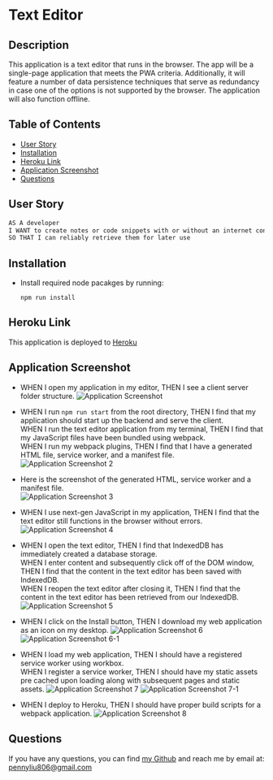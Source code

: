 # Text Editor

## Description
This application is a text editor that runs in the browser. The app will be a single-page application that meets the PWA criteria. Additionally, it will feature a number of data persistence techniques that serve as redundancy in case one of the options is not supported by the browser. The application will also function offline.

## Table of Contents
  * [User Story](#user-story)
  * [Installation](#installation)
  * [Heroku Link](#heroku-link)
  * [Application Screenshot](#application-screenshot)
  * [Questions](#questions)  

## User Story
```md
AS A developer
I WANT to create notes or code snippets with or without an internet connection
SO THAT I can reliably retrieve them for later use
```

## Installation
- Install required node pacakges by running:
    ```
    npm run install
    ```

## Heroku Link
This application is deployed to [Heroku](https://a-good-text-editor.herokuapp.com/)

## Application Screenshot
- WHEN I open my application in my editor, THEN I see a client server folder structure.
![Application Screenshot](asset/images/picture1.png)

- WHEN I run `npm run start` from the root directory, THEN I find that my application should start up the backend and serve the client. </br>
WHEN I run the text editor application from my terminal, THEN I find that my JavaScript files have been bundled using webpack. </br>
WHEN I run my webpack plugins, THEN I find that I have a generated HTML file, service worker, and a manifest file. </br>
![Application Screenshot 2](asset/images/picture2.png)

- Here is the screenshot of the generated HTML, service worker and a manifest file.</br>
![Application Screenshot 3](asset/images/picture3.png)

- WHEN I use next-gen JavaScript in my application, THEN I find that the text editor still functions in the browser without errors.
![Application Screenshot 4](asset/images/picture4.png)

- WHEN I open the text editor, THEN I find that IndexedDB has immediately created a database storage.</br>
WHEN I enter content and subsequently click off of the DOM window, THEN I find that the content in the text editor has been saved with IndexedDB.</br>
WHEN I reopen the text editor after closing it, THEN I find that the content in the text editor has been retrieved from our IndexedDB.</br>
![Application Screenshot 5](asset/images/picture5.png)

- WHEN I click on the Install button, THEN I download my web application as an icon on my desktop.
![Application Screenshot 6](asset/images/picture6.png)
![Application Screenshot 6-1](asset/images/picture6-1.png)

- WHEN I load my web application, THEN I should have a registered service worker using workbox. </br>
WHEN I register a service worker, THEN I should have my static assets pre cached upon loading along with subsequent pages and static assets.
![Application Screenshot 7](asset/images/picture7.png)
![Application Screenshot 7-1](asset/images/picture7-1.png)

- WHEN I deploy to Heroku, THEN I should have proper build scripts for a webpack application.
![Application Screenshot 8](asset/images/picture8.png)

## Questions
If you have any questions, you can find [my Github](https://github.com/PennyLIU2022) and reach me by email at: pennyliu806@gmail.com
